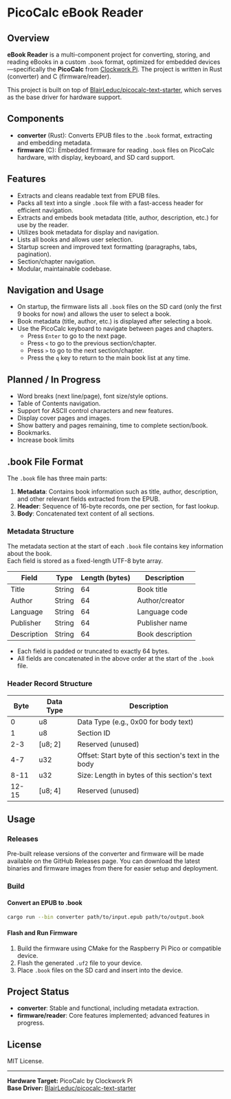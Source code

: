 # PicoCalc eBook Reader

## Overview

**eBook Reader** is a multi-component project for converting, storing, and reading eBooks in a custom `.book` format, optimized for embedded devices—specifically the **PicoCalc** from [Clockwork Pi](https://clockworkpi.com/). The project is written in Rust (converter) and C (firmware/reader).

This project is built on top of [BlairLeduc/picocalc-text-starter](https://github.com/BlairLeduc/picocalc-text-starter/tree/main), which serves as the base driver for hardware support.

## Components

- **converter** (Rust): Converts EPUB files to the `.book` format, extracting and embedding metadata.
- **firmware** (C): Embedded firmware for reading `.book` files on PicoCalc hardware, with display, keyboard, and SD card support.

## Features

- Extracts and cleans readable text from EPUB files.
- Packs all text into a single `.book` file with a fast-access header for efficient navigation.
- Extracts and embeds book metadata (title, author, description, etc.) for use by the reader.
- Utilizes book metadata for display and navigation.
- Lists all books and allows user selection.
- Startup screen and improved text formatting (paragraphs, tabs, pagination).
- Section/chapter navigation.
- Modular, maintainable codebase.

## Navigation and Usage

- On startup, the firmware lists all `.book` files on the SD card (only the first 9 books for now) and allows the user to select a book.
- Book metadata (title, author, etc.) is displayed after selecting a book.
- Use the PicoCalc keyboard to navigate between pages and chapters.
    - Press `Enter` to go to the next page.
    - Press `<` to go to the previous section/chapter.
    - Press `>` to go to the next section/chapter.
    - Press the `q` key to return to the main book list at any time.

## Planned / In Progress

- Word breaks (next line/page), font size/style options.
- Table of Contents navigation.
- Support for ASCII control characters and new features.
- Display cover pages and images.
- Show battery and pages remaining, time to complete section/book.
- Bookmarks.
- Increase book limits

## .book File Format

The `.book` file has three main parts:

1. **Metadata**: Contains book information such as title, author, description, and other relevant fields extracted from the EPUB. 
2. **Header**: Sequence of 16-byte records, one per section, for fast lookup.
3. **Body**: Concatenated text content of all sections.

### Metadata Structure

The metadata section at the start of each `.book` file contains key information about the book.  
Each field is stored as a fixed-length UTF-8 byte array.

| Field       | Type   | Length (bytes) | Description         |
|-------------|--------|----------------|---------------------|
| Title       | String | 64             | Book title          |
| Author      | String | 64             | Author/creator      |
| Language    | String | 64             | Language code       |
| Publisher   | String | 64             | Publisher name      |
| Description | String | 64             | Book description    |

- Each field is padded or truncated to exactly 64 bytes.
- All fields are concatenated in the above order at the start of the `.book` file.

### Header Record Structure

| Byte  | Data Type | Description                                                                    |
|-------|-----------|--------------------------------------------------------------------------------|
| 0     | u8        | Data Type (e.g., 0x00 for body text)                                           |
| 1     | u8        | Section ID                                                                     |
| 2-3   | [u8; 2]   | Reserved (unused)                                                              |
| 4-7   | u32       | Offset: Start byte of this section's text in the body                          |
| 8-11  | u32       | Size: Length in bytes of this section's text                                   |
| 12-15 | [u8; 4]   | Reserved (unused)                                                              |

## Usage

### Releases

Pre-built release versions of the converter and firmware will be made available on the GitHub Releases page. You can download the latest binaries and firmware images from there for easier setup and deployment.

### Build

#### Convert an EPUB to .book

```sh
cargo run --bin converter path/to/input.epub path/to/output.book
```

#### Flash and Run Firmware

1. Build the firmware using CMake for the Raspberry Pi Pico or compatible device.
2. Flash the generated `.uf2` file to your device.
3. Place `.book` files on the SD card and insert into the device.

## Project Status

- **converter**: Stable and functional, including metadata extraction.
- **firmware/reader**: Core features implemented; advanced features in progress.

## License

MIT License.

---

**Hardware Target:** PicoCalc by Clockwork Pi  
**Base Driver:** [BlairLeduc/picocalc-text-starter](https://github.com/BlairLeduc/picocalc-text-starter/tree/main)